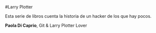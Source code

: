 #Larry Plotter

Esta serie de libros cuenta la historia de un hacker de los que hay pocos.

**Paola Di Caprio**, Git & Larry Plotter Lover
